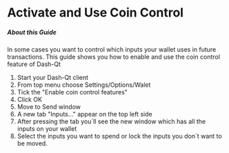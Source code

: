 # Activate and Use Coin Control
##### About this Guide
In some cases you want to control which inputs your wallet uses in future transactions.  This guide shows you how to enable and use the coin control feature of Dash-Qt

1. Start your Dash-Qt client
2. From top menu choose Settings/Options/Walet
3. Tick the "Enable coin control features"
4. Click OK
5. Move to Send window
6. A new tab "Inputs..." appear on the top left side
7. After pressing the tab you`ll see the new window which has all the inputs on your wallet
8. Select the inputs you want to spend or lock the inputs you don`t want to be moved.
